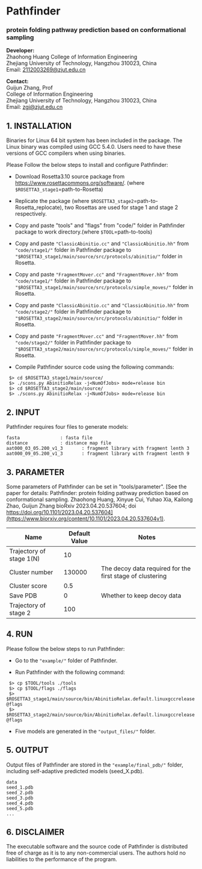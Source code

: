 # Pathfinder

### **protein folding pathway prediction based on conformational sampling**



**Developer:**   
                Zhaohong Huang
                College of Information Engineering  
                Zhejiang University of Technology, Hangzhou 310023, China  
		Email: 2112003269@zjut.edu.cn  

**Contact:**  
                Guijun Zhang, Prof  
                College of Information Engineering  
                Zhejiang University of Technology, Hangzhou 310023, China  
                Email: zgj@zjut.edu.cn  

## 1. INSTALLATION

Binaries for Linux 64 bit system has been included in the package. The Linux binary was compiled using GCC 5.4.0. Users need to have these versions of GCC compilers when using binaries.

Please Follow the below steps to install and configure Pathfinder:

- Download Rosetta3.10 source package from https://www.rosettacommons.org/software/.
  (where `$ROSETTA3_stage1`=path-to-Rosetta)

- Replicate the package (where `$ROSETTA3_stage2`=path-to-Rosetta_replocate), two Rosettas are used for stage 1 and stage 2 respectively.

- Copy and paste "tools" and "flags" from "code/" folder in Pathfinder package to work directory.(where `$TOOL`=path-to-tools)

- Copy and paste ``"ClassicAbinitio.cc"`` and ``"ClassicAbinitio.hh"`` from ``"code/stage1/"`` folder in Pathfinder package to ``"$ROSETTA3_stage1/main/source/src/protocols/abinitio/"`` folder in Rosetta.

- Copy and paste ``"FragmentMover.cc"`` and ``"FragmentMover.hh"`` from ``"code/stage1/"`` folder in Pathfinder package to ``"$ROSETTA3_stage1/main/source/src/protocols/simple_moves/"`` folder in Rosetta.

- Copy and paste ``"ClassicAbinitio.cc"`` and ``"ClassicAbinitio.hh"`` from ``"code/stage2/"`` folder in Pathfinder package to ``"$ROSETTA3_stage2/main/source/src/protocols/abinitio/"`` folder in Rosetta.

- Copy and paste ``"FragmentMover.cc"`` and ``"FragmentMover.hh"`` from ``"code/stage2/"`` folder in Pathfinder package to ``"$ROSETTA3_stage2/main/source/src/protocols/simple_moves/"`` folder in Rosetta.
- Compile Pathfinder source code using the following commands:

```
 $> cd $ROSETTA3_stage1/main/source/
 $> ./scons.py AbinitioRelax -j<NumOfJobs> mode=release bin
 $> cd $ROSETTA3_stage2/main/source/
 $> ./scons.py AbinitioRelax -j<NumOfJobs> mode=release bin
```

## 2. INPUT

Pathfinder requires four files to generate models:

	fasta				: fasta file
	distance			: distance map file
	aat000_03_05.200_v1_3		: fragment library with fragment lenth 3
	aat000_09_05.200_v1_3		: fragment library with fragment lenth 9

## 3. PARAMETER

Some parameters of Pathfinder can be set in "tools/parameter". [See the paper for details: Pathfinder: protein folding pathway prediction based on conformational sampling. Zhaohong Huang, Xinyue Cui, Yuhao Xia, Kailong Zhao, Guijun Zhang bioRxiv 2023.04.20.537604; doi https://doi.org/10.1101/2023.04.20.537604](https://www.biorxiv.org/content/10.1101/2023.04.20.537604v1).

| Name                     | Default Value | Notes                                                     |
| ------------------------ | ------------- | --------------------------------------------------------- |
| Trajectory of stage 1(N) | 10            |                                                           |
| Cluster number           | 130000        | The decoy data required for the first stage of clustering |
| Cluster score            | 0.5           |                                                           |
| Save PDB                 | 0             | Whether to keep decoy data                                |
| Trajectory of stage 2    | 100           |                                                           |



## 4. RUN

Please follow the below steps to run Pathfinder:

- Go to the ``"example/"`` folder of Pathfinder.

- Run Pathfinder with the following command:

```
 $> cp $TOOL/tools ./tools
 $> cp $TOOL/flags ./flags 
 $> $ROSETTA3_stage1/main/source/bin/AbinitioRelax.default.linuxgccrelease @flags 
 $> $ROSETTA3_stage2/main/source/bin/AbinitioRelax.default.linuxgccrelease @flags 
```

- Five models are generated in the ``"output_files/"`` folder.




## 5. OUTPUT

Output files of Pathfinder are stored in the ``"example/final_pdb/"`` folder, including self-adaptive predicted models (seed_X.pdb).

	data
	seed_1.pdb
	seed_2.pdb
	seed_3.pdb
	seed_4.pdb
	seed_5.pdb
	...


## 6. DISCLAIMER

The executable software and the source code of Pathfinder is distributed free of charge 
as it is to any non-commercial users. The authors hold no liabilities to the performance 
of the program.

